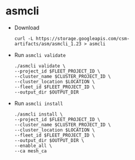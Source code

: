 # asmcli

- Download

  ```shell
  curl -L https://storage.googleapis.com/csm-artifacts/asm/asmcli_1.23 > asmcli
  ```

- Run `asmcli validate`

    ```shell
    ./asmcli validate \
    --project_id $FLEET_PROJECT_ID \
    --cluster_name $CLUSTER_PROJECT_ID \
    --cluster_location $LOCATION \
    --fleet_id $FLEET_PROJECT_ID \
    --output_dir $OUTPUT_DIR
    ```

- Run `asmcli install`

    ```shell
    ./asmcli install \
    --project_id $FLEET_PROJECT_ID \
    --cluster_name $CLUSTER_PROJECT_ID \
    --cluster_location $LOCATION \
    --fleet_id $FLEET_PROJECT_ID \
    --output_dir $OUTPUT_DIR \
    --enable_all \
    --ca mesh_ca
    ```
